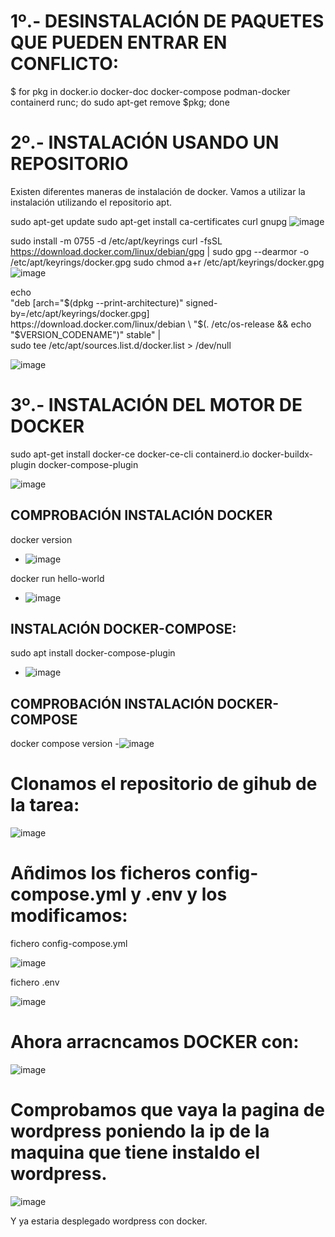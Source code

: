 # 1º.- DESINSTALACIÓN DE PAQUETES QUE PUEDEN ENTRAR EN CONFLICTO:

$ for pkg in docker.io docker-doc docker-compose podman-docker containerd runc; do sudo apt-get remove $pkg; done


# 2º.- INSTALACIÓN USANDO UN REPOSITORIO
Existen diferentes maneras de instalación de docker. Vamos a utilizar la instalación utilizando el repositorio apt.

sudo apt-get update
sudo apt-get install ca-certificates curl gnupg
![image](https://github.com/vNoxpe/actividad13_wordpress_dockers/assets/144890599/92029c91-101a-4a2c-b4ae-5881cfa6febf)


sudo install -m 0755 -d /etc/apt/keyrings
curl -fsSL https://download.docker.com/linux/debian/gpg | sudo gpg --dearmor -o /etc/apt/keyrings/docker.gpg
sudo chmod a+r /etc/apt/keyrings/docker.gpg
![image](https://github.com/vNoxpe/actividad13_wordpress_dockers/assets/144890599/6f9c0806-8ffc-49e0-a736-7c40a1057df5)


echo \
  "deb [arch="$(dpkg --print-architecture)" signed-by=/etc/apt/keyrings/docker.gpg] https://download.docker.com/linux/debian \
  "$(. /etc/os-release && echo "$VERSION_CODENAME")" stable" | \
  sudo tee /etc/apt/sources.list.d/docker.list > /dev/null

![image](https://github.com/vNoxpe/actividad13_wordpress_dockers/assets/144890599/0f67b627-4ffd-4d27-b932-e275af635bcb)

# 3º.- INSTALACIÓN DEL MOTOR DE DOCKER

sudo apt-get install docker-ce docker-ce-cli containerd.io docker-buildx-plugin docker-compose-plugin

![image](https://github.com/vNoxpe/actividad13_wordpress_dockers/assets/144890599/bf379e13-ba05-4304-a2a8-f5d1e5f40d5c)


## COMPROBACIÓN INSTALACIÓN DOCKER
docker version

- ![image](https://github.com/vNoxpe/actividad13_wordpress_dockers/assets/144890599/e308afa5-9c32-4072-a2aa-f100c61ffc1b)

docker run hello-world
- ![image](https://github.com/vNoxpe/actividad13_wordpress_dockers/assets/144890599/27d8d766-82e0-4cdf-a731-6b57444e50c9)


## INSTALACIÓN DOCKER-COMPOSE:
sudo apt install docker-compose-plugin
- ![image](https://github.com/vNoxpe/actividad13_wordpress_dockers/assets/144890599/3b99589f-5d43-4559-b61c-031872d9002b)

## COMPROBACIÓN INSTALACIÓN DOCKER-COMPOSE
docker compose version
-![image](https://github.com/vNoxpe/actividad13_wordpress_dockers/assets/144890599/38f2081c-7d4d-406c-98cf-86e47b305f5c)

# Clonamos el repositorio de gihub de la tarea:
![image](https://github.com/vNoxpe/actividad13_wordpress_dockers/assets/144890599/5c09c954-858c-495e-b21d-bf38021a1b98)

# Añdimos los ficheros config-compose.yml y .env y los modificamos:
fichero config-compose.yml

![image](https://github.com/vNoxpe/actividad13_wordpress_dockers/assets/144890599/bca85172-4a90-446b-adb7-3eff60def41e)

fichero .env

![image](https://github.com/vNoxpe/actividad13_wordpress_dockers/assets/144890599/90b05737-6e93-468e-ae3f-c7ca04898cb1)

# Ahora arracncamos DOCKER con:

![image](https://github.com/vNoxpe/actividad13_wordpress_dockers/assets/144890599/7cc4b7b9-077d-4bfb-b2ce-2d44e6f4e28f)
 # Comprobamos que vaya la pagina de wordpress poniendo la ip de la maquina que tiene instaldo el wordpress.
![image](https://github.com/vNoxpe/actividad13_wordpress/assets/144890599/6d2f70aa-0008-4c7d-8fc9-4f400ca3d1df)

 Y ya estaria desplegado wordpress con docker.
